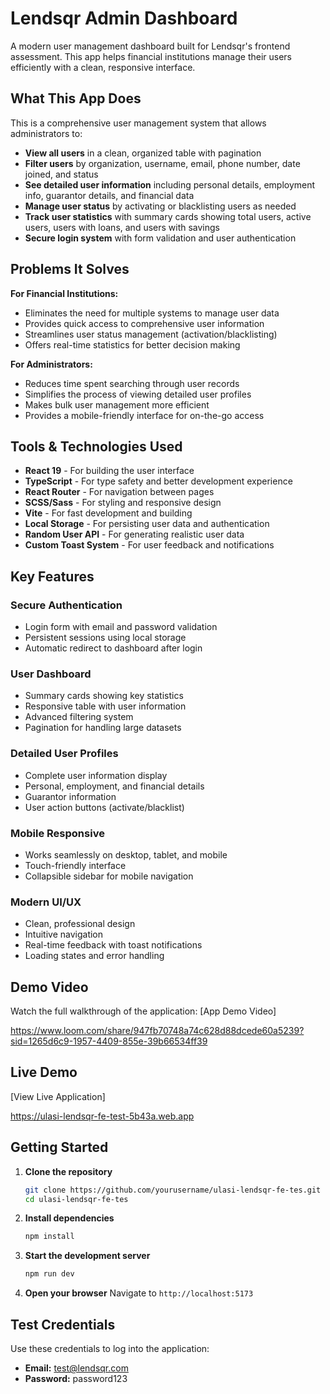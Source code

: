 # Lendsqr Admin Dashboard

A modern user management dashboard built for Lendsqr's frontend assessment. This app helps financial institutions manage their users efficiently with a clean, responsive interface.

## What This App Does

This is a comprehensive user management system that allows administrators to:

- **View all users** in a clean, organized table with pagination
- **Filter users** by organization, username, email, phone number, date joined, and status
- **See detailed user information** including personal details, employment info, guarantor details, and financial data
- **Manage user status** by activating or blacklisting users as needed
- **Track user statistics** with summary cards showing total users, active users, users with loans, and users with savings
- **Secure login system** with form validation and user authentication

## Problems It Solves

**For Financial Institutions:**

- Eliminates the need for multiple systems to manage user data
- Provides quick access to comprehensive user information
- Streamlines user status management (activation/blacklisting)
- Offers real-time statistics for better decision making

**For Administrators:**

- Reduces time spent searching through user records
- Simplifies the process of viewing detailed user profiles
- Makes bulk user management more efficient
- Provides a mobile-friendly interface for on-the-go access

## Tools & Technologies Used

- **React 19** - For building the user interface
- **TypeScript** - For type safety and better development experience
- **React Router** - For navigation between pages
- **SCSS/Sass** - For styling and responsive design
- **Vite** - For fast development and building
- **Local Storage** - For persisting user data and authentication
- **Random User API** - For generating realistic user data
- **Custom Toast System** - For user feedback and notifications

## Key Features

###  Secure Authentication

- Login form with email and password validation
- Persistent sessions using local storage
- Automatic redirect to dashboard after login

###  User Dashboard

- Summary cards showing key statistics
- Responsive table with user information
- Advanced filtering system
- Pagination for handling large datasets

###  Detailed User Profiles

- Complete user information display
- Personal, employment, and financial details
- Guarantor information
- User action buttons (activate/blacklist)

###  Mobile Responsive

- Works seamlessly on desktop, tablet, and mobile
- Touch-friendly interface
- Collapsible sidebar for mobile navigation

###  Modern UI/UX

- Clean, professional design
- Intuitive navigation
- Real-time feedback with toast notifications
- Loading states and error handling

## Demo Video

Watch the full walkthrough of the application:
[App Demo Video]

https://www.loom.com/share/947fb70748a74c628d88dcede60a5239?sid=1265d6c9-1957-4409-855e-39b66534ff39

## Live Demo

[View Live Application] 

https://ulasi-lendsqr-fe-test-5b43a.web.app

## Getting Started

1. **Clone the repository**

   ```bash
   git clone https://github.com/yourusername/ulasi-lendsqr-fe-tes.git
   cd ulasi-lendsqr-fe-tes
   ```

2. **Install dependencies**

   ```bash
   npm install
   ```

3. **Start the development server**

   ```bash
   npm run dev
   ```

4. **Open your browser**
   Navigate to `http://localhost:5173`

## Test Credentials

Use these credentials to log into the application:

- **Email:** test@lendsqr.com
- **Password:** password123
